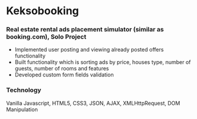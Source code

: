 # Keksobooking

### Real estate rental ads placement simulator (similar as booking.com), Solo Project

* Implemented user posting and viewing already posted offers functionality 
* Built functionality which is sorting ads by price, houses type, number of guests, number of rooms and features
* Developed custom form fields validation

### Technology

Vanilla Javascript, HTML5, CSS3, JSON, AJAX, XMLHttpRequest, DOM Manipulation
